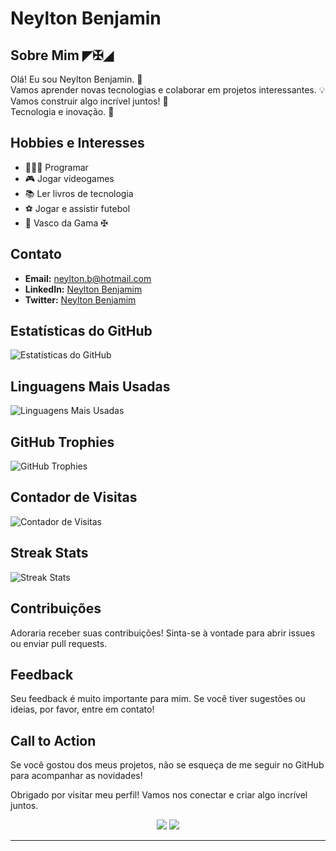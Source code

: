 # Neylton Benjamin

## Sobre Mim ◤✠◢
Olá! Eu sou Neylton Benjamin. 💢  
Vamos aprender novas tecnologias e colaborar em projetos interessantes. 💡  
Vamos construir algo incrível juntos! 🤝  
Tecnologia e inovação. 🚀  

## Hobbies e Interesses

- 👩🏻‍💻 Programar
- 🎮 Jogar videogames
- 📚 Ler livros de tecnologia
- ⚽ Jogar e assistir futebol
- 💢 Vasco da Gama ✠ 

## Contato

- **Email:** [neylton.b@hotmail.com](mailto:neylton.b@gmail.com)
- **LinkedIn:** [Neylton Benjamim](https://www.linkedin.com/in/neyltonbenjamim/)
- **Twitter:** [Neylton Benjamim](https://twitter.com/NeyltonBenjamim)

## Estatísticas do GitHub

![Estatísticas do GitHub](https://github-readme-stats.vercel.app/api?username=neyltonbenjamim&show_icons=true&theme=radical)

## Linguagens Mais Usadas

![Linguagens Mais Usadas](https://github-readme-stats.vercel.app/api/top-langs/?username=neyltonbenjamim&layout=compact&theme=radical)

## GitHub Trophies

![GitHub Trophies](https://github-profile-trophy.vercel.app/?username=neyltonbenjamim&theme=radical)

## Contador de Visitas

![Contador de Visitas](https://komarev.com/ghpvc/?username=neyltonbenjamim&color=blue)

## Streak Stats

![Streak Stats](https://github-readme-streak-stats.herokuapp.com/?user=neyltonbenjamim&theme=radical)

## Contribuições

Adoraria receber suas contribuições! Sinta-se à vontade para abrir issues ou enviar pull requests.

## Feedback

Seu feedback é muito importante para mim. Se você tiver sugestões ou ideias, por favor, entre em contato!

## Call to Action

Se você gostou dos meus projetos, não se esqueça de me seguir no GitHub para acompanhar as novidades!

Obrigado por visitar meu perfil! Vamos nos conectar e criar algo incrível juntos.

<p align="center">
  <img src="https://github-readme-stats.vercel.app/api?username=neyltonbenjamim&show_icons=true&theme=radical&count_private=true" />
  <img src="https://github-readme-stats.vercel.app/api/top-langs/?username=neyltonbenjamim&layout=compact&langs_count=6" />
</p>

---
